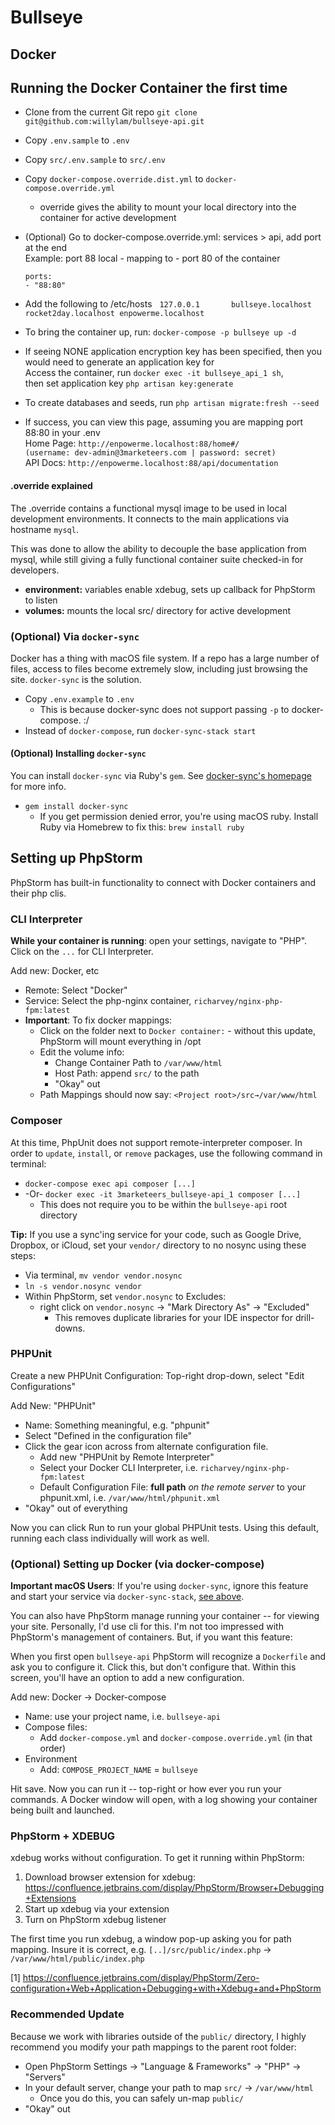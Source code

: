 # Bullseye

## Docker

## Running the Docker Container the first time

* Clone from the current Git repo
 `git clone git@github.com:willylam/bullseye-api.git`
* Copy `.env.sample` to `.env`
* Copy `src/.env.sample` to `src/.env`
* Copy `docker-compose.override.dist.yml` to `docker-compose.override.yml`
    * override gives the ability to mount your local directory into the container for active development

* (Optional) Go to docker-compose.override.yml: services > api, add port at the end<br />
    Example: port 88 local - mapping to - port 80 of the container <br />

    `ports:` <br />
      `- "88:80"`
* Add the following to /etc/hosts  
    `127.0.0.1       bullseye.localhost rocket2day.localhost enpowerme.localhost` 
* To bring the container up, run: `docker-compose -p bullseye up -d` 

* If seeing NONE application encryption key has been specified, then you would need to generate an application key for 
    <br />Access the container, run `docker exec -it bullseye_api_1 sh`,
    <br />then set application key `php artisan key:generate`

* To create databases and seeds, run `php artisan migrate:fresh --seed`

* If success, you can view this page, assuming you are mapping port 88:80 in your .env 
    <br />Home Page: `http://enpowerme.localhost:88/home#/`
    <br />`(username: dev-admin@3marketeers.com | password: secret)`
    <br />API Docs: `http://enpowerme.localhost:88/api/documentation` 

#### .override explained

The .override contains a functional mysql image to be used in local development environments. It connects
to the main applications via hostname `mysql`.

This was done to allow the ability to decouple the base application from mysql, while still giving
a fully functional container suite checked-in for developers.

* **environment:** variables enable xdebug, sets up callback for PhpStorm to listen
* **volumes:** mounts the local src/ directory for active development

### (Optional) Via `docker-sync`

Docker has a thing with macOS file system. If a repo has a large number of files, access to files
become extremely slow, including just browsing the site. `docker-sync` is the solution.

* Copy `.env.example` to `.env`
    * This is because docker-sync does not support passing `-p` to docker-compose. :/
* Instead of `docker-compose`, run `docker-sync-stack start`

#### (Optional) Installing `docker-sync`

You can install `docker-sync` via Ruby's `gem`. See [docker-sync's homepage](http://docker-sync.io/) for more info.

* `gem install docker-sync`
    * If you get permission denied error, you're using macOS ruby. Install Ruby via Homebrew to fix this: `brew install ruby`

## Setting up PhpStorm

PhpStorm has built-in functionality to connect with Docker containers and their php clis.

### CLI Interpreter

**While your container is running**: open your settings, navigate to "PHP". Click on the `...` for CLI Interpreter.

Add new: Docker, etc

* Remote: Select "Docker"
* Service: Select the php-nginx container, `richarvey/nginx-php-fpm:latest`
* **Important**: To fix docker mappings:
    * Click on the folder next to `Docker container:` - without this update, PhpStorm will mount everything in /opt
    * Edit the volume info:
        * Change Container Path to `/var/www/html`
        * Host Path: append `src/` to the path
        * "Okay" out
    * Path Mappings should now say: `<Project root>/src→/var/www/html`

### Composer

At this time, PhpUnit does not support remote-interpreter composer. In order to `update`, `install`, or `remove` packages, use the following
command in terminal:

* `docker-compose exec api composer [...]`
* -Or- `docker exec -it 3marketeers_bullseye-api_1 composer [...]`
    * This does not require you to be within the `bullseye-api` root directory

**Tip:** If you use a sync'ing service for your code, such as Google Drive, Dropbox, or iCloud, set your `vendor/` directory
to no nosync using these steps:

* Via terminal, `mv vendor vendor.nosync`
* `ln -s vendor.nosync vendor`
* Within PhpStorm, set `vendor.nosync` to Excludes:
    * right click on `vendor.nosync` -> "Mark Directory As" -> "Excluded"
        * This removes duplicate libraries for your IDE inspector for drill-downs.

### PHPUnit

Create a new PHPUnit Configuration: Top-right drop-down, select "Edit Configurations"

Add New: "PHPUnit"
* Name: Something meaningful, e.g. "phpunit"
* Select "Defined in the configuration file"
* Click the gear icon across from alternate configuration file.
    * Add new "PHPUnit by Remote Interpreter"
    * Select your Docker CLI Interpreter, i.e. `richarvey/nginx-php-fpm:latest`
    * Default Configuration File: **full path** _on the remote server_ to your phpunit.xml, i.e. `/var/www/html/phpunit.xml`
* "Okay" out of everything

Now you can click Run to run your global PHPUnit tests. Using this default, running each class individually will work
as well.

### (Optional) Setting up Docker (via docker-compose)

**Important macOS Users**: If you're using `docker-sync`, ignore this feature and start your service via `docker-sync-stack`, [see above](#via-docker-sync).

You can also have PhpStorm manage running your container -- for viewing your site. Personally, I'd use cli for this.
I'm not too impressed with PhpStorm's management of containers. But, if you want this feature:

When you first open `bullseye-api` PhpStorm will recognize a `Dockerfile` and ask you to configure it. Click this, but don't
configure that. Within this screen, you'll have an option to add a new configuration.

Add new: Docker -> Docker-compose
* Name: use your project name, i.e. `bullseye-api`
* Compose files:
    * Add `docker-compose.yml` and `docker-compose.override.yml` (in that order)
* Environment
    * Add: `COMPOSE_PROJECT_NAME` = `bullseye`

Hit save. Now you can run it -- top-right or how ever you run your commands. A Docker window will open, with a log showing
your container being built and launched.

### PhpStorm + XDEBUG

xdebug works without configuration. To get it running within PhpStorm:

1. Download browser extension for xdebug: https://confluence.jetbrains.com/display/PhpStorm/Browser+Debugging+Extensions
2. Start up xdebug via your extension
3. Turn on PhpStorm xdebug listener

The first time you run xdebug, a window pop-up asking you for path mapping. Insure it is correct,
e.g. `[..]/src/public/index.php` -> `/var/www/html/public/index.php`

[1] https://confluence.jetbrains.com/display/PhpStorm/Zero-configuration+Web+Application+Debugging+with+Xdebug+and+PhpStorm


### Recommended Update

Because we work with libraries outside of the `public/` directory, I highly recommend you modify your path mappings
to the parent root folder:

* Open PhpStorm Settings -> "Language & Frameworks" -> "PHP" -> "Servers"
* In your default server, change your path to map `src/` -> `/var/www/html`
    * Once you do this, you can safely un-map `public/`
* "Okay" out


